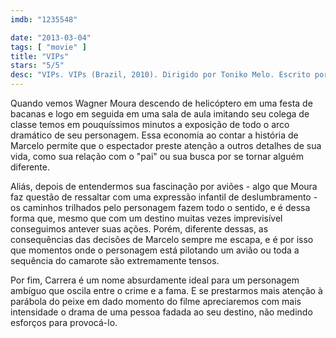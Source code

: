 ```yaml
---
imdb: "1235548"

date: "2013-03-04"
tags: [ "movie" ]
title: "VIPs"
stars: "5/5"
desc: "VIPs. VIPs (Brazil, 2010). Dirigido por Toniko Melo. Escrito por Mariana Caltabiano, Thiago Dottori, Bráulio Mantovani. Com Wagner Moura, Gisele Fróes, Emiliano Ruschel, Marcela Falci, Heitor Goldflus, Cecília Homem de Mello, Roger Gobeth, Amaury Jr., João Francisco Tottene."
---
```

Quando vemos Wagner Moura descendo de helicóptero em uma festa de bacanas e logo em seguida em uma sala de aula imitando seu colega de classe temos em pouquíssimos minutos a exposição de todo o arco dramático de seu personagem. Essa economia ao contar a história de Marcelo permite que o espectador preste atenção a outros detalhes de sua vida, como sua relação com o "pai" ou sua busca por se tornar alguém diferente.

Aliás, depois de entendermos sua fascinação por aviões - algo que Moura faz questão de ressaltar com uma expressão infantil de deslumbramento - os caminhos trilhados pelo personagem fazem todo o sentido, e é dessa forma que, mesmo que com um destino muitas vezes imprevisível conseguimos antever suas ações. Porém, diferente dessas, as consequências das decisões de Marcelo sempre me escapa, e é por isso que momentos onde o personagem está pilotando um avião ou toda a sequência do camarote são extremamente tensos.

Por fim, Carrera é um nome absurdamente ideal para um personagem ambíguo que oscila entre o crime e a fama. E se prestarmos mais atenção à parábola do peixe em dado momento do filme apreciaremos com mais intensidade o drama de uma pessoa fadada ao seu destino, não medindo esforços para provocá-lo.


